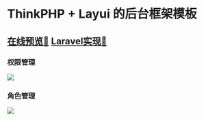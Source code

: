 # ThinkPHP + Layui 的后台框架模板

## [在线预览🔗](https://admin.antmix.com/admin/index) [Laravel实现🔗](https://github.com/AntMix/l-admin)

### 权限管理

![](https://i.loli.net/2020/10/15/nwxi2qrmUK5N6f3.png)

### 角色管理
![](https://i.loli.net/2020/10/18/CP2BdZIJERguKHQ.png)
